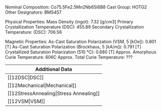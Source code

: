 Nominal Composition: Co75.5Fe­­­2.5Mn2Nb6­Si6B8
Cast Group: HOTG2
Other Designators:  BMS457
 
Physical Properties:
Mass Density (ingot): 7.32 [g/cm3]
Primary Crystallization Temperature (DSC): 455.89
Secondary Crystallization Temperature: (DSC): 706.56
 
Magnetic Properties:
As-Cast Saturation Polarization (VSM, 5 [kOe]):  0.801 [T] 
As-Cast Saturation Polarization (Brockhaus, 5 [kA/m]): 0.791 [T]
Crystallized Saturation Polarization (510 °C): 0.680 [T]
Approx. Amorphous Curie Temperature: 606C
Approx. Total Curie Temperature: ???

| Additional Data                                    |
| -------------------------------------------------- |
| [[12DSC\|DSC]]                            |
| [[12Mechanical\|Mechanical]]              |
| [[12StressAnnealing\|Stress Annealing]]   |
| [[12VSM\|VSM]]                            |

